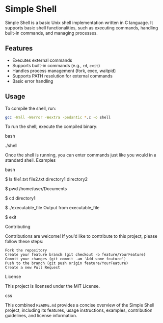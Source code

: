 # Simple Shell

Simple Shell is a basic Unix shell implementation written in C language. It supports basic shell functionalities, such as executing commands, handling built-in commands, and managing processes.

## Features

- Executes external commands
- Supports built-in commands (e.g., `cd`, `exit`)
- Handles process management (fork, exec, waitpid)
- Supports PATH resolution for external commands
- Basic error handling

## Usage

To compile the shell, run:

```bash
gcc -Wall -Werror -Wextra -pedantic *.c -o shell
```

To run the shell, execute the compiled binary:

bash

./shell

Once the shell is running, you can enter commands just like you would in a standard shell.
Examples

bash

$ ls
file1.txt  file2.txt  directory1  directory2

$ pwd
/home/user/Documents

$ cd directory1

$ ./executable_file
Output from executable_file

$ exit

Contributing

Contributions are welcome! If you'd like to contribute to this project, please follow these steps:

    Fork the repository
    Create your feature branch (git checkout -b feature/YourFeature)
    Commit your changes (git commit -am 'Add some feature')
    Push to the branch (git push origin feature/YourFeature)
    Create a new Pull Request

License

This project is licensed under the MIT License.

css


This combined `README.md` provides a concise overview of the Simple Shell project, including its features, usage instructions, examples, contribution guidelines, and license information.

